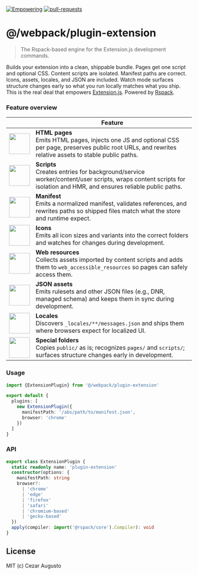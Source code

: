 [empowering-image]: https://img.shields.io/badge/Empowering-Extension.js-0971fe
[empowering-url]: https://extension.js.org
[pr-welcome-image]: https://img.shields.io/badge/pull--requests-welcome-2ecc40
[pr-welcome-url]: https://github.com/extension-js/extension.js/pulls
[extensionjs-image]: https://img.shields.io/badge/Extension.js-0971fe

[![Empowering][empowering-image]][empowering-url] [![pull-requests][pr-welcome-image]][pr-welcome-url]

# @/webpack/plugin-extension

> The Rspack-based engine for the Extension.js development commands.

Builds your extension into a clean, shippable bundle. Pages get one script and optional CSS. Content scripts are isolated. Manifest paths are correct. Icons, assets, locales, and JSON are included. Watch mode surfaces structure changes early so what you run locally matches what you ship. This is the real deal that empowers [Extension.js](https://extension.js.org). Powered by [Rspack](https://rspack.dev).

### Feature overview

|                                                                            | Feature                                                                                                                                                             |
| -------------------------------------------------------------------------- | ------------------------------------------------------------------------------------------------------------------------------------------------------------------- |
| <img src="https://avatars.githubusercontent.com/u/172809806" width="56" /> | **HTML pages**<br/>Emits HTML pages, injects one JS and optional CSS per page, preserves public root URLs, and rewrites relative assets to stable public paths.     |
| <img src="https://avatars.githubusercontent.com/u/172809806" width="56" /> | **Scripts**<br/>Creates entries for background/service worker/content/user scripts, wraps content scripts for isolation and HMR, and ensures reliable public paths. |
| <img src="https://avatars.githubusercontent.com/u/172809806" width="56" /> | **Manifest**<br/>Emits a normalized manifest, validates references, and rewrites paths so shipped files match what the store and runtime expect.                    |
| <img src="https://avatars.githubusercontent.com/u/172809806" width="56" /> | **Icons**<br/>Emits all icon sizes and variants into the correct folders and watches for changes during development.                                                |
| <img src="https://avatars.githubusercontent.com/u/172809806" width="56" /> | **Web resources**<br/>Collects assets imported by content scripts and adds them to `web_accessible_resources` so pages can safely access them.                      |
| <img src="https://avatars.githubusercontent.com/u/172809806" width="56" /> | **JSON assets**<br/>Emits rulesets and other JSON files (e.g., DNR, managed schema) and keeps them in sync during development.                                      |
| <img src="https://avatars.githubusercontent.com/u/172809806" width="56" /> | **Locales**<br/>Discovers `_locales/**/messages.json` and ships them where browsers expect for localized UI.                                                        |
| <img src="https://avatars.githubusercontent.com/u/172809806" width="56" /> | **Special folders**<br/>Copies `public/` as is; recognizes `pages/` and `scripts/`; surfaces structure changes early in development.                                |

### Usage

```ts
import {ExtensionPlugin} from '@/webpack/plugin-extension'

export default {
  plugins: [
    new ExtensionPlugin({
      manifestPath: '/abs/path/to/manifest.json',
      browser: 'chrome'
    })
  ]
}
```

### API

```ts
export class ExtensionPlugin {
  static readonly name: 'plugin-extension'
  constructor(options: {
    manifestPath: string
    browser?:
      | 'chrome'
      | 'edge'
      | 'firefox'
      | 'safari'
      | 'chromium-based'
      | 'gecko-based'
  })
  apply(compiler: import('@rspack/core').Compiler): void
}
```

## License

MIT (c) Cezar Augusto
